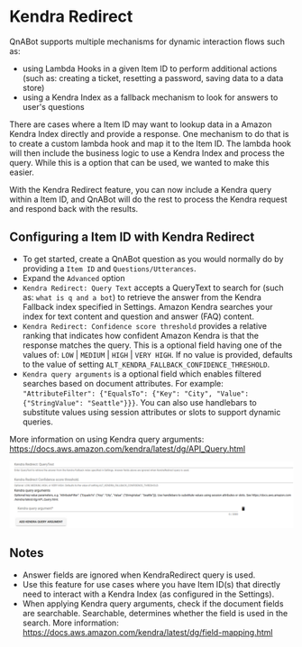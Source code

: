 # Kendra Redirect
QnABot supports multiple mechanisms for dynamic interaction flows such as: 
- using Lambda Hooks in a given Item ID to perform additional actions (such as: creating a ticket, resetting a password, saving data to a data store) 
- using a Kendra Index as a fallback mechanism to look for answers to user's questions

There are cases where a Item ID may want to lookup data in a Amazon Kendra Index directly and provide a response. One mechanism to do that is to create a custom lambda hook and map it to the Item ID. The lambda hook will then include the business logic to use a Kendra Index and process the query. While this is a option that can be used, we wanted to make this easier. 

With the Kendra Redirect feature, you can now include a Kendra query within a Item ID, and QnABot will do the rest to process the Kendra request and respond back with the results. 


## Configuring a Item ID with Kendra Redirect
- To get started, create a QnABot question as you would normally do by providing a `Item ID` and `Questions/Utterances`. 
- Expand the `Advanced` option
- `Kendra Redirect: Query Text` accepts a QueryText to search for (such as: `what is q and a bot`) to retrieve the answer from the Kendra Fallback index specified in Settings. Amazon Kendra searches your index for text content and question and answer (FAQ) content.
- `Kendra Redirect: Confidence score threshold` provides a relative ranking that indicates how confident Amazon Kendra is that the response matches the query. This is a optional field having one of the values of: `LOW` | `MEDIUM` | `HIGH` | `VERY HIGH`. 
If no value is provided, defaults to the value of setting `ALT_KENDRA_FALLBACK_CONFIDENCE_THRESHOLD`.
- `Kendra query arguments` is a optional field which enables filtered searches based on document attributes. For example: 
`"AttributeFilter": {"EqualsTo": {"Key": "City", "Value": {"StringValue": "Seattle"}}}`. 
You can also use handlebars to substitute values using session attributes or slots to support dynamic queries. 

More information on using Kendra query arguments: https://docs.aws.amazon.com/kendra/latest/dg/API_Query.html

![](./kendra_redirect.png)


## Notes
- Answer fields are ignored when KendraRedirect query is used.
- Use this feature for use cases where you have Item ID(s) that directly need to interact with a Kendra Index (as configured in the Settings).
- When applying Kendra query arguments, check if the document fields are searchable. Searchable, determines whether the field is used in the search.
More information: https://docs.aws.amazon.com/kendra/latest/dg/field-mapping.html

